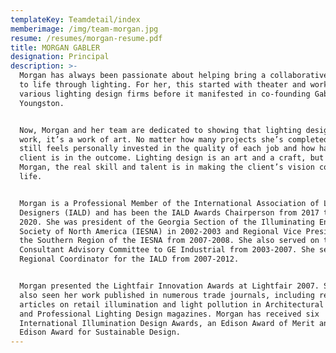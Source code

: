 ```yaml
---
templateKey: Teamdetail/index
memberimage: /img/team-morgan.jpg
resume: /resumes/morgan-resume.pdf
title: MORGAN GABLER
designation: Principal
description: >-
  Morgan has always been passionate about helping bring a collaborative vision
  to life through lighting. For her, this started with theater and working in
  various lighting design firms before it manifested in co-founding Gabler
  Youngston.


  Now, Morgan and her team are dedicated to showing that lighting design isn’t
  work, it’s a work of art. No matter how many projects she’s completed, Morgan
  still feels personally invested in the quality of each job and how happy the
  client is in the outcome. Lighting design is an art and a craft, but for
  Morgan, the real skill and talent is in making the client’s vision come to
  life.


  Morgan is a Professional Member of the International Association of Lighting
  Designers (IALD) and has been the IALD Awards Chairperson from 2017 through
  2020. She was president of the Georgia Section of the Illuminating Engineering
  Society of North America (IESNA) in 2002-2003 and Regional Vice President for
  the Southern Region of the IESNA from 2007-2008. She also served on the
  Consultant Advisory Committee to GE Industrial from 2003-2007. She served as a
  Regional Coordinator for the IALD from 2007-2012.


  Morgan presented the Lightfair Innovation Awards at Lightfair 2007. She has
  also seen her work published in numerous trade journals, including recent
  articles on retail illumination and light pollution in Architectural Lighting
  and Professional Lighting Design magazines. Morgan has received six
  International Illumination Design Awards, an Edison Award of Merit and an
  Edison Award for Sustainable Design.
---
```


